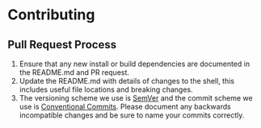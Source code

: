 # Contributing

## Pull Request Process

1. Ensure that any new install or build dependencies are documented in the README.md and PR request.
2. Update the README.md with details of changes to the shell, this includes useful file locations
   and breaking changes.
3. The versioning scheme we use is [SemVer](http://semver.org/) and the commit scheme we use is 
   [Conventional Commits](https://www.conventionalcommits.org/en/v1.0.0/). Please document any 
   backwards incompatible changes and be sure to name your commits correctly.
